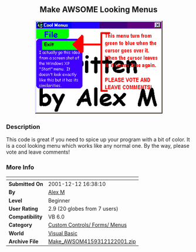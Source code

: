 ﻿<div align="center">

## Make AWSOME Looking Menus

<img src="PIC20011212185201502.gif">
</div>

### Description

This code is great if you need to spice up your program with a bit of color. It is a cool looking menu which works like any normal one. By the way, please vote and leave comments!
 
### More Info
 


<span>             |<span>
---                |---
**Submitted On**   |2001-12-12 16:38:10
**By**             |[Alex M](https://github.com/Planet-Source-Code/PSCIndex/blob/master/ByAuthor/alex-m.md)
**Level**          |Beginner
**User Rating**    |2.9 (20 globes from 7 users)
**Compatibility**  |VB 6\.0
**Category**       |[Custom Controls/ Forms/  Menus](https://github.com/Planet-Source-Code/PSCIndex/blob/master/ByCategory/custom-controls-forms-menus__1-4.md)
**World**          |[Visual Basic](https://github.com/Planet-Source-Code/PSCIndex/blob/master/ByWorld/visual-basic.md)
**Archive File**   |[Make\_AWSOM4159312122001\.zip](https://github.com/Planet-Source-Code/alex-m-make-awsome-looking-menus__1-29710/archive/master.zip)









